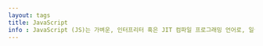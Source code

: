 ```yaml
---
layout: tags
title: JavaScript
info : JavaScript (JS)는 가벼운, 인터프리터 혹은 JIT 컴파일 프로그래밍 언어로, 일급 함수를 지원합니다. 웹 페이지를 위한 스크립트 언어로 잘 알려져 있지만, Node.js, Apache CouchDB, Adobe Acrobat처럼 많은 비 브라우저 환경에서도 사용하고 있습니다. JavaScript는 프로토타입 기반, 다중 패러다임, 단일 스레드, 동적 언어로, 객체지향형, 명령형, 선언형(함수형 프로그래밍 등) 스타일을 지원합니다.
---
```

